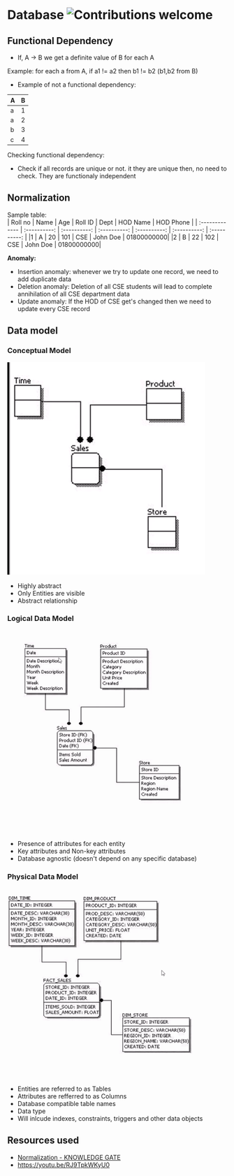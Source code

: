 # Database ![Contributions welcome](https://img.shields.io/badge/contributions-welcome-orange.svg)
## Functional Dependency
- If, A -> B we get a definite value of B for each A

Example: for each a from A, if a1 != a2 then b1 != b2 (b1,b2 from B)
- Example of not a functional dependency: <br />

| A | B |
| :------------- | :----------: |
| a | 1 |
| a | 2 |
| b | 3 |
| c | 4 |

Checking functional dependency:
- Check if all records are unique or not. it they are unique then, no need to check. They are functionaly independent
## Normalization
Sample table: <br />
| Roll no       | Name     | Age     | Roll ID     | Dept     | HOD Name     | HOD Phone     | 
| :------------- | :----------: |  :----------: |  :----------: |  :----------: |  :----------: |  :----------: | 
|1 | A | 20 | 101  | CSE  | John Doe | 01800000000|
|2 | B | 22 | 102  | CSE  | John Doe | 01800000000|

**Anomaly:**
- Insertion anomaly: whenever we try to update one record, we need to add duplicate data
- Deletion anomaly: Deletion of all CSE students will lead to complete annihilation of all CSE department data
- Update anomaly: If the HOD of CSE get's changed then we need to update every CSE record


## Data model
### Conceptual Model
![](img/conceptual.png)
- Highly abstract
- Only Entities are visible
- Abstract relationship


### Logical Data Model
![](img/logical.png)
- Presence of attributes for each entity
- Key attributes and Non-key attributes
- Database agnostic (doesn't depend on any specific database)

### Physical Data Model
![](img/physical.png)
- Entities are referred to as Tables
- Attributes are refferred to as Columns
- Database compatible table names
- Data type
- Will inlcude indexes, constraints, triggers and other data objects



## Resources used
- [Normalization - KNOWLEDGE GATE](https://youtu.be/oylHRgBDfNc)
- https://youtu.be/RJ9TpkWKyU0
